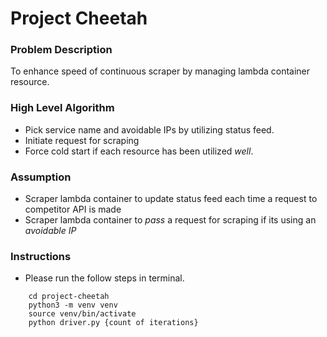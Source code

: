 # Project Cheetah

### Problem Description
To enhance speed of continuous scraper by managing lambda container resource.


### High Level Algorithm
- Pick service name and avoidable IPs by utilizing status feed.
- Initiate request for scraping
- Force cold start if each resource has been utilized *well*.


### Assumption
- Scraper lambda container to update status feed each time a request to competitor API is made
- Scraper lambda container to *pass* a request for scraping if its using an *avoidable IP*

### Instructions
- Please run the follow steps in terminal.
```
    cd project-cheetah
    python3 -m venv venv
    source venv/bin/activate
    python driver.py {count of iterations}
```